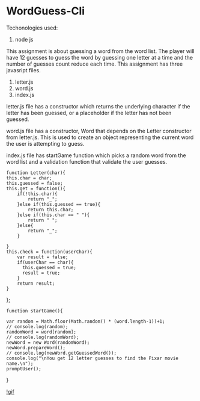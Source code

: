 # WordGuess-Cli

Techonologies used:
1. node js

This assignment is about guessing a word from the word list. The player will have 12 guesses to guess the word by guessing one letter  at a time and the number of guesses count reduce each time.
This assignment has three javasript files.
1. letter.js
2. word.js
3. index.js

letter.js file has a constructor which returns the underlying character if the letter has been guessed, or a placeholder  if the letter has not been guessed.

word.js file has a constructor, Word that depends on the Letter constructor from letter.js. This is used to create an object representing the current word the user is attempting to guess.

index.js file has startGame function which picks a random word from the word list and a validation function that validate the user guesses.

    function Letter(char){
    this.char = char;
    this.guessed = false;
    this.get = function(){
        if(!this.char){
            return "_";
        }else if(this.guessed == true){
            return this.char;
        }else if(this.char == " "){
            return " ";
        }else{
            return "_";
        }

    }
    this.check = function(userChar){
        var result = false;
        if(userChar == char){
          this.guessed = true;  
          result = true;
        }
        return result;
    }
};


    function startGame(){

    var random = Math.floor(Math.random() * (word.length-1))+1;
    // console.log(random);
    randomWord = word[random];
    // console.log(randomWord);
    newWord = new Word(randomWord);
    newWord.prepareWord();
    // console.log(newWord.getGuessedWord());
    console.log("\nYou get 12 letter guesses to find the Pixar movie name.\n");
    promptUser();
}

[!gif]()